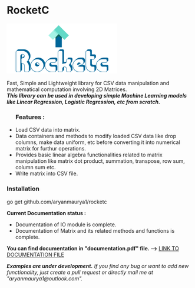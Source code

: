 # RocketC

 <img src="./logo.png">

 Fast, Simple and Lightweight library for CSV data manipulation and mathematical computation involving 2D Matrices.<br>
 <b><i>This library can be used in developing simple Machine Learning models like Linear Regression, Logistic Regression, etc from scratch.</i></b> 
 <br>
 <ul>
 <h3>Features :</h3> 
 <li>Load CSV data into matrix.</li>
 <li>Data containers and methods to modify loaded CSV data like drop columns, make data uniform, etc before converting it into numerical matrix for furthur operations.</li>
 <li>Provides basic linear algebra functionalities related to matrix manipulation like matrix dot product, summation, transpose, row sum, column sum etc. </li>
 <li>Write matrix into CSV file.</li>
 </ul>
 <p>
 <h3>Installation </h3> 
 <p>
   go get github.com/aryanmaurya1/rocketc
 </p>
 <b>Current Documentation status : </b>
 <ul>
 <li>
 Documentation of IO module is complete. 
 </li>
 <li>
 Documentation of Matrix and its related methods and functions is complete.
 </li>
 </ul>
 </p>
<p>
<b>You can find documentation in "documentation.pdf" file.  --> </b>
<a href="./documentation.pdf">LINK TO DOCUMENTATION FILE </a>
</p>
 <b><i>Examples are under development.</i></b>
 <i>If you find any bug or want to add new functionality, just create a pull request or directly mail me at "aryanmaurya1@outlook.com".</i>
